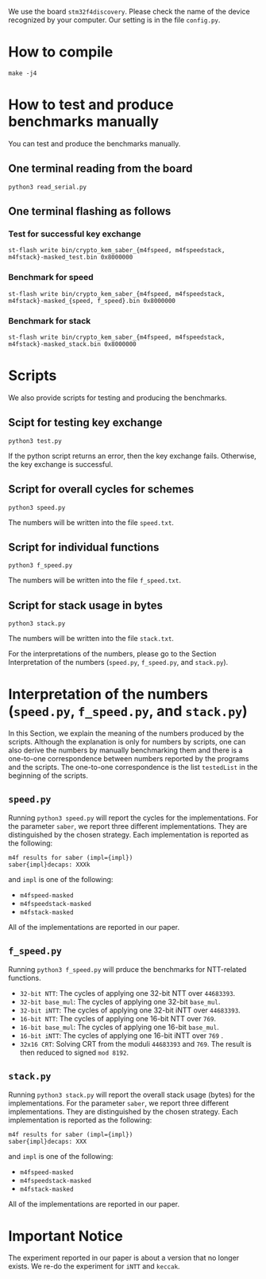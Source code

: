 
We use the board `stm32f4discovery`.
Please check the name of the device recognized by your computer.
Our setting is in the file `config.py`.

# How to compile
```
make -j4
```

# How to test and produce benchmarks manually
You can test and produce the benchmarks manually.

## One terminal reading from the board
```
python3 read_serial.py
```

## One terminal flashing as follows

### Test for successful key exchange
```
st-flash write bin/crypto_kem_saber_{m4fspeed, m4fspeedstack, m4fstack}-masked_test.bin 0x8000000
```

### Benchmark for speed
```
st-flash write bin/crypto_kem_saber_{m4fspeed, m4fspeedstack, m4fstack}-masked_{speed, f_speed}.bin 0x8000000
```

### Benchmark for stack
```
st-flash write bin/crypto_kem_saber_{m4fspeed, m4fspeedstack, m4fstack}-masked_stack.bin 0x8000000
```

# Scripts
We also provide scripts for testing and producing the benchmarks.

## Scipt for testing key exchange
```
python3 test.py
```
If the python script returns an error, then the key exchange fails. Otherwise, the key exchange is successful.

## Script for overall cycles for schemes
```
python3 speed.py
```
The numbers will be written into the file `speed.txt`.

## Script for individual functions
```
python3 f_speed.py
```
The numbers will be written into the file `f_speed.txt`.

## Script for stack usage in bytes
```
python3 stack.py
```
The numbers will be written into the file `stack.txt`.

For the interpretations of the numbers, please go to the Section Interpretation of the numbers (`speed.py`, `f_speed.py`, and `stack.py`).

# Interpretation of the numbers (`speed.py`, `f_speed.py`, and `stack.py`)
In this Section, we explain the meaning of the numbers produced by the scripts. Although the explanation is only for numbers by scripts, one can also derive the numbers by manually benchmarking them and there is a one-to-one correspondence between numbers reported by the programs and the scripts. The one-to-one correspondence is the list `testedList` in the beginning of the scripts.

## `speed.py`
Running `python3 speed.py` will report the cycles for the implementations. For the parameter `saber`, we report three different implementations. They are distinguished by the chosen strategy. Each implementation is reported as the following:
```
m4f results for saber (impl={impl})
saber{impl}decaps: XXXk
```

and `impl` is one of the following:
- `m4fspeed-masked`
- `m4fspeedstack-masked`
- `m4fstack-masked`

All of the implementations are reported in our paper.

## `f_speed.py`
Running `python3 f_speed.py` will prduce the benchmarks for NTT-related functions.

- `32-bit NTT`: The cycles of applying one 32-bit NTT over `44683393`.
- `32-bit base_mul`: The cycles of applying one 32-bit `base_mul`.
- `32-bit iNTT`: The cycles of applying one 32-bit iNTT over `44683393`.
- `16-bit NTT`: The cycles of applying one 16-bit NTT over `769`.
- `16-bit base_mul`: The cycles of applying one 16-bit `base_mul`.
- `16-bit iNTT`: The cycles of applying one 16-bit iNTT over `769` .
- `32x16 CRT`: Solving CRT from the moduli `44683393` and `769`. The result is then reduced to signed `mod 8192`.


## `stack.py`
Running `python3 stack.py` will report the overall stack usage (bytes) for the implementations. For the parameter `saber`, we report three different implementations. They are distinguished by the chosen strategy. Each implementation is reported as the following:
```
m4f results for saber (impl={impl})
saber{impl}decaps: XXX
```

and `impl` is one of the following:
- `m4fspeed-masked`
- `m4fspeedstack-masked`
- `m4fstack-masked`

All of the implementations are reported in our paper.

# Important Notice
The experiment reported in our paper is about a version that no longer exists.
We re-do the experiment for `iNTT` and `keccak`.














